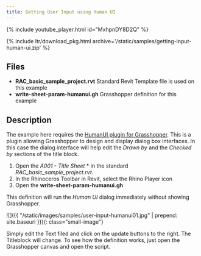 ```yaml
---
title: Getting User Input using Human UI
---
```


<!-- intro video -->
{% include youtube_player.html id="MxhpnDY8D2Q" %}


{% include ltr/download_pkg.html archive='/static/samples/getting-input-human-ui.zip' %}


## Files

- **RAC_basic_sample_project.rvt** Standard Revit Template file is used on this example
- **write-sheet-param-humanui.gh** Grasshopper definition for this example

## Description

The example here requires the [HumanUI plugin for Grasshopper](https://www.food4rhino.com/app/human-ui). This is a plugin allowing Grasshopper to design and display dialog box interfaces. In this case the dialog interface will help edit the *Drawn by* and the *Checked by* sections of the title block.

1. Open the *A001 - Title Sheet* * in the standard *RAC_basic_sample_project.rvt*.
2. In the Rhinoceros Toolbar in Revit, select the Rhino Player icon
3. Open the **write-sheet-param-humanui.gh**

This definition will run the *Human UI* dialog immediately without showing Grasshopper.

![]({{ "/static/images/samples/user-input-humanui01.jpg" | prepend: site.baseurl }}){: class="small-image"}

Simply edit the Text filed and click on the update buttons to the right. The Titleblock will change. To see how the definition works, just open the Grasshopper canvas and open the script.


